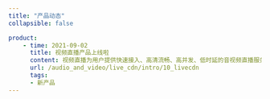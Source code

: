 ```yaml
---
title: "产品动态"
collapsible: false

product:
    - time: 2021-09-02
      title: 视频直播产品上线啦
      content: 视频直播为用户提供快速接入、高清流畅、高并发、低时延的音视频直播服务。
      url: /audio_and_video/live_cdn/intro/10_livecdn
      tags:
      - 新产品
---
```


<!-- 设置上述参数可生成产品动态页  -->
